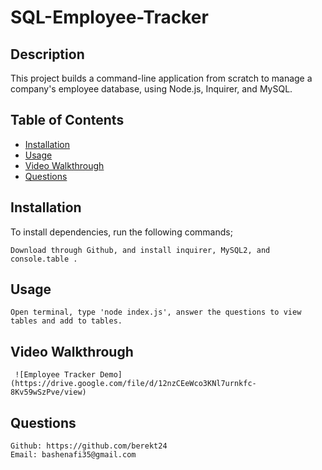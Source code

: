 # SQL-Employee-Tracker

  ## Description
This project builds a command-line application from scratch to manage a company's employee database, using Node.js, Inquirer, and MySQL.

  ## Table of Contents
  * [Installation](#Installation)
  * [Usage](#Usage)
  * [Video Walkthrough](#video-walkthrough)
  * [Questions](#questions)
  
  ## Installation
  To install dependencies, run the following commands;

    Download through Github, and install inquirer, MySQL2, and console.table .

  ## Usage
    Open terminal, type 'node index.js', answer the questions to view tables and add to tables.

  ## Video Walkthrough 
     ![Employee Tracker Demo](https://drive.google.com/file/d/12nzCEeWco3KNl7urnkfc-8Kv59wSzPve/view)

  ## Questions
    Github: https://github.com/berekt24
    Email: bashenafi35@gmail.com